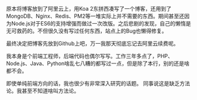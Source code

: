 原本将博客放到了阿里云上，用Koa 2东拼西凑写了一个博客，还用到了MongoDB、Nginx、Redis、PM2等一堆实际上并不需要的东西。期间甚至还因为Node.js对于ES6的支持增强而做过一次改版。之后悲剧的发现，自己的懒惰是无可救药的。不但很久没有写过任何东西，站点上的Bug也懒得修复。

最终决定把博客先放到Github上吧，万一我那天彻底忘记去阿里云续费呢。

我本身是个前端工程师，后端代码也偶尔写写。工作三年多点了，PHP、Node.js、Java、Python啥乱七八糟的都写过一点，但是除了本行，别的还是啥都不会。

即使单纯前端方向的话，我也很少有非常深入研究的话题。 同事说这是缺乏方法论。我甚至不知道啥叫方法论。

